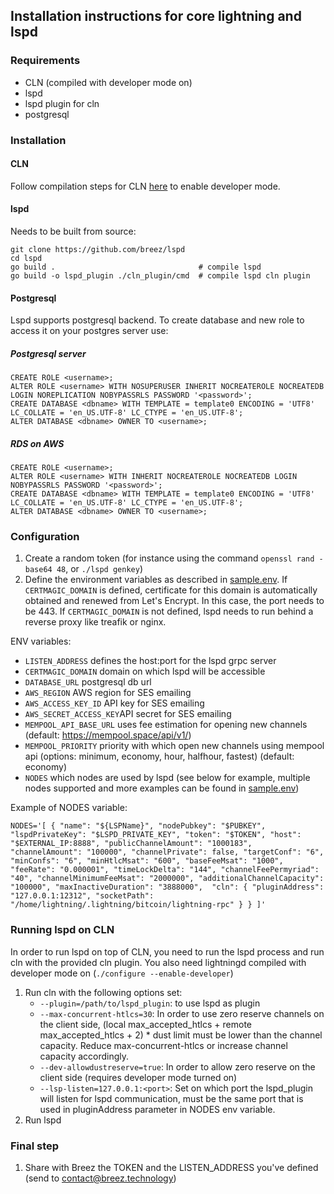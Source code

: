 
## Installation instructions for core lightning and lspd
### Requirements 
- CLN (compiled with developer mode on)
- lspd
- lspd plugin for cln
- postgresql

### Installation
#### CLN 
Follow compilation steps for CLN [here](https://github.com/ElementsProject/lightning/blob/master/doc/getting-started/getting-started/installation.md) to enable developer mode.

#### lspd
Needs to be built from source:
```
git clone https://github.com/breez/lspd 
cd lspd
go build .                                # compile lspd
go build -o lspd_plugin ./cln_plugin/cmd  # compile lspd cln plugin
```

#### Postgresql
Lspd supports postgresql backend. To create database and new role to access it on your postgres server use:
##### Postgresql server
```
CREATE ROLE <username>;
ALTER ROLE <username> WITH NOSUPERUSER INHERIT NOCREATEROLE NOCREATEDB LOGIN NOREPLICATION NOBYPASSRLS PASSWORD '<password>';
CREATE DATABASE <dbname> WITH TEMPLATE = template0 ENCODING = 'UTF8' LC_COLLATE = 'en_US.UTF-8' LC_CTYPE = 'en_US.UTF-8';
ALTER DATABASE <dbname> OWNER TO <username>;
```
##### RDS on AWS
```
CREATE ROLE <username>;
ALTER ROLE <username> WITH INHERIT NOCREATEROLE NOCREATEDB LOGIN NOBYPASSRLS PASSWORD '<password>';
CREATE DATABASE <dbname> WITH TEMPLATE = template0 ENCODING = 'UTF8' LC_COLLATE = 'en_US.UTF-8' LC_CTYPE = 'en_US.UTF-8';
ALTER DATABASE <dbname> OWNER TO <username>;
```

### Configuration
1. Create a random token (for instance using the command `openssl rand -base64 48`, or `./lspd genkey`)
1. Define the environment variables as described in [sample.env](./sample.env). If `CERTMAGIC_DOMAIN` is defined, certificate for this domain is automatically obtained and renewed from Let's Encrypt. In this case, the port needs to be 443. If `CERTMAGIC_DOMAIN` is not defined, lspd needs to run behind a reverse proxy like treafik or nginx.

ENV variables:
- `LISTEN_ADDRESS` defines the host:port for the lspd grpc server
- `CERTMAGIC_DOMAIN` domain on which lspd will be accessible
- `DATABASE_URL` postgresql db url
- `AWS_REGION` AWS region for SES emailing 
- `AWS_ACCESS_KEY_ID` API key for SES emailing 
- `AWS_SECRET_ACCESS_KEY`API secret for SES emailing 
- `MEMPOOL_API_BASE_URL` uses fee estimation for opening new channels (default: https://mempool.space/api/v1/)
- `MEMPOOL_PRIORITY` priority with which open new channels using mempool api 
  (options: minimum, economy, hour, halfhour, fastest) (default: economy)
- `NODES` which nodes are used by lspd (see below for example, multiple nodes supported and more examples can be found in [sample.env](../sample.env))

Example of NODES variable:
```
NODES='[ { "name": "${LSPName}", "nodePubkey": "$PUBKEY", "lspdPrivateKey": "$LSPD_PRIVATE_KEY", "token": "$TOKEN", "host": "$EXTERNAL_IP:8888", "publicChannelAmount": "1000183", "channelAmount": "100000", "channelPrivate": false, "targetConf": "6", "minConfs": "6", "minHtlcMsat": "600", "baseFeeMsat": "1000", "feeRate": "0.000001", "timeLockDelta": "144", "channelFeePermyriad": "40", "channelMinimumFeeMsat": "2000000", "additionalChannelCapacity": "100000", "maxInactiveDuration": "3888000",  "cln": { "pluginAddress": "127.0.0.1:12312", "socketPath": "/home/lightning/.lightning/bitcoin/lightning-rpc" } } ]'
```

### Running lspd on CLN
In order to run lspd on top of CLN, you need to run the lspd process and run cln with the provided cln plugin. You also need lightningd compiled with developer mode on (`./configure --enable-developer`)

1. Run cln with the following options set:
    - `--plugin=/path/to/lspd_plugin`: to use lspd as plugin
    - `--max-concurrent-htlcs=30`: In order to use zero reserve channels on the client side, (local max_accepted_htlcs + remote max_accepted_htlcs + 2) * dust limit must be lower than the channel capacity. Reduce max-concurrent-htlcs or increase channel capacity accordingly.
    - `--dev-allowdustreserve=true`: In order to allow zero reserve on the client side (requires developer mode turned on)
    - `--lsp-listen=127.0.0.1:<port>`: Set on which port the lspd_plugin will listen for lspd communication, must be the same port that is used in pluginAddress parameter in NODES env variable.
1. Run lspd

### Final step
1. Share with Breez the TOKEN and the LISTEN_ADDRESS you've defined (send to contact@breez.technology)